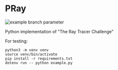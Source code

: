 # PRay
![example branch parameter](https://github.com/vextor22/PRay/actions/workflows/python-package.yml/badge.svg?branch=main)


Python implementation of "The Ray Tracer Challenge"

For testing:
```
python3 -m venv venv
source venv/bin/activate
pip install -r requirements.txt
dotenv run -- python example.py
```

